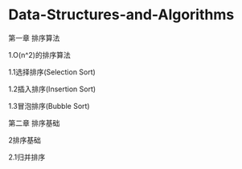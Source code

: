 # Data-Structures-and-Algorithms
第一章 排序算法

1.O(n^2)的排序算法

1.1选择排序(Selection Sort)

1.2插入排序(Insertion Sort)

1.3冒泡排序(Bubble Sort)

第二章 排序基础

2排序基础

2.1归并排序
